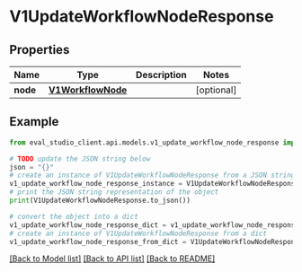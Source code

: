 # V1UpdateWorkflowNodeResponse


## Properties

Name | Type | Description | Notes
------------ | ------------- | ------------- | -------------
**node** | [**V1WorkflowNode**](V1WorkflowNode.md) |  | [optional] 

## Example

```python
from eval_studio_client.api.models.v1_update_workflow_node_response import V1UpdateWorkflowNodeResponse

# TODO update the JSON string below
json = "{}"
# create an instance of V1UpdateWorkflowNodeResponse from a JSON string
v1_update_workflow_node_response_instance = V1UpdateWorkflowNodeResponse.from_json(json)
# print the JSON string representation of the object
print(V1UpdateWorkflowNodeResponse.to_json())

# convert the object into a dict
v1_update_workflow_node_response_dict = v1_update_workflow_node_response_instance.to_dict()
# create an instance of V1UpdateWorkflowNodeResponse from a dict
v1_update_workflow_node_response_from_dict = V1UpdateWorkflowNodeResponse.from_dict(v1_update_workflow_node_response_dict)
```
[[Back to Model list]](../README.md#documentation-for-models) [[Back to API list]](../README.md#documentation-for-api-endpoints) [[Back to README]](../README.md)


